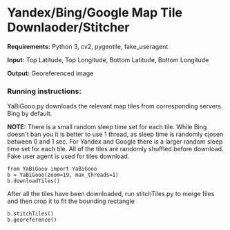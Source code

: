 # Yandex/Bing/Google Map Tile Downlaoder/Stitcher

**Requirements:** Python 3, cv2, pygeotile, fake_useragent

**Input:** Top Latitude, Top Longitude, Bottom Latitude, Bottom Longitude

**Output:** Georeferenced image

### Running instructions:

YaBiGooo.py downloads the relevant map tiles from corresponding servers. Bing by default.

**NOTE:** There is a small random sleep time set for each tile.
          While Bing doesn't ban you it is better to use 1 thread, as sleep time is randomly cjosen between 0 and 1 sec.
          For Yandex and Google there is a larger random sleep time set for each tile.
          All of the tiles are randomly shuffled before download.
          Fake user agent is used for tiles download.

```Batchfile
from YaBiGooo import YaBiGooo
b = YaBiGooo(zoom=19, max_threads=1)
b.downloadTiles()
```

After all the tiles have been downloaded, run stitchTiles.py to merge files
and then crop it to fit the bounding rectangle

```Batchfile
b.stitchTiles()
b.georeference()
```